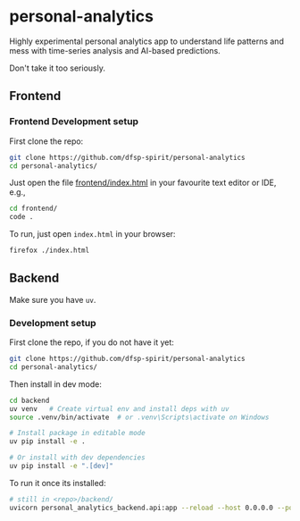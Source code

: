 # personal-analytics
Highly experimental personal analytics app to understand life patterns and mess with time-series analysis and AI-based predictions.

Don't take it too seriously.




## Frontend

### Frontend Development setup

First clone the repo:

```sh
git clone https://github.com/dfsp-spirit/personal-analytics
cd personal-analytics/
```


Just open the file [frontend/index.html](./frontend/index.html) in your favourite text editor or IDE, e.g.,

```sh
cd frontend/
code .
```

To run, just open `index.html` in your browser:

```sh
firefox ./index.html
```


## Backend

Make sure you have `uv`.

### Development setup

First clone the repo, if you do not have it yet:

```sh
git clone https://github.com/dfsp-spirit/personal-analytics
cd personal-analytics/
```

Then install in dev mode:

```sh
cd backend
uv venv   # Create virtual env and install deps with uv
source .venv/bin/activate  # or .venv\Scripts\activate on Windows

# Install package in editable mode
uv pip install -e .

# Or install with dev dependencies
uv pip install -e ".[dev]"
```

To run it once its installed:

```sh
# still in <repo>/backend/
uvicorn personal_analytics_backend.api:app --reload --host 0.0.0.0 --port 8000
```